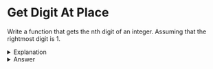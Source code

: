 # Get Digit At Place
Write a function that gets the nth digit of an integer. Assuming that the rightmost digit is 1.

<details>
<summary>Explanation</summary>
<br>
</details>


<details>
<summary>Answer</summary>
<br>

``` c
int getDigitFromRight(int val, int place){
	int i;
	for(i=1; i<place; i++){
		val/=10;
	}
	return val%10;
}
```

</details>